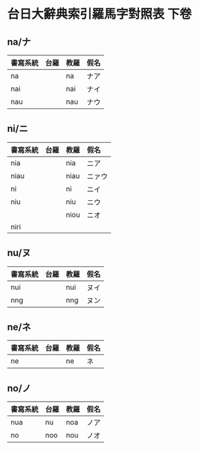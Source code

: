 # 台日大辭典索引羅馬字對照表 下卷

## na/ナ

| 書寫系統 | 台羅 | 教羅 | 假名 |
| :--- | :--- | :--- | :--- |
| na | | na | ナア |
| nai | | nai | ナイ |
| nau | | nau | ナウ |

## ni/ニ

| 書寫系統 | 台羅 | 教羅 | 假名 |
| :--- | :--- | :--- | :--- |
| nia | | nia | ニア |
| niau | | niau | ニァウ |
| ni | | ni | ニイ |
| niu | | niu | ニウ |
| | | niou | ニオ |
| niri ||||

## nu/ヌ

| 書寫系統 | 台羅 | 教羅 | 假名 |
| :--- | :--- | :--- | :--- |
| nui | | nui | ヌイ |
| nng | | nng | ヌン |

## ne/ネ

| 書寫系統 | 台羅 | 教羅 | 假名 |
| :--- | :--- | :--- | :--- |
| ne | | ne | ネ |

## no/ノ

| 書寫系統 | 台羅 | 教羅 | 假名 |
| :--- | :--- | :--- | :--- |
| nua | nu | noa | ノア |
| no | noo | nou | ノオ |
